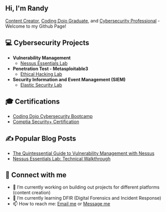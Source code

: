  ## Hi, I'm Randy

 [Content Creator](https://medium.com/@hispanictitanic), <a href="https://app.diplomasafe.com/en-US/diploma/dd05f4766eb85d279531830f39ce1932a33c9d95a">Coding Dojo Graduate</a>, and <a href="https://github.com/resii-tech"><a href="https://www.linkedin.com/in/randyesanchezii">Cybersecurity Professional</a> - Welcome to my Github Page! </a></h2>

<h2>💻 Cybersecurity Projects</h2>

- <b>Vulnerability Management</b>
  - [Nessus Essentials Lab](https://github.com/resii-tech/NessusEssentialsLab)
- <b>Penetration Test - Metasploitable3</b>
  - [Ethical Hacking Lab](https://github.com/resii-tech/EthicalHackingLab) 
- **Security Information and Event Management (SIEM)**
  - [Elastic Security Lab](https://github.com/resii-tech/LABURL) 


<h2>🎓 Certifications</h2>

- [Coding Dojo Cybersecurity Bootcamp](https://app.diplomasafe.com/en-US/diploma/dd05f4766eb85d279531830f39ce1932a33c9d95a)
- [Comptia Security+ Certification](https://www.credly.com/badges/f8c26c1b-c060-4235-a9b5-7992ce0726aa)

<h2>✍ Popular Blog Posts</h2>

   - [The Quintessential Guide to Vulnerability Management with Nessus](https://medium.com/@hispanictitanic/the-quintessential-guide-to-vulnerability-management-with-nessus-3eeaf3e885f9)
   - [Nessus Essentials Lab: Technical Walkthrough](https://medium.com/@hispanictitanic/nessus-essentials-lab-technical-walkthrough-f1922a3ba4db)

<h2>🤳 Connect with me</h2>

- 🔭 I’m currently working on building out projects for different platforms (content creation)
- 🌱 I’m currently learning DFIR (Digital Forensics and Incident Response) 
- 📫 How to reach me: [Email me](sancheziirandall@gmail.com) or [Message me](https://linkedin.com/in/randyesanchezii)


<!--
**joshmadakor1/joshmadakor1** is a ✨ _special_ ✨ repository because its `README.md` (this file) appears on your GitHub profile.

Here are some ideas to get you started:

- 🔭 I’m currently working on ...
- 🌱 I’m currently learning ...
- 👯 I’m looking to collaborate on ...
- 🤔 I’m looking for help with ...
- 💬 Ask me about ...
- 📫 How to reach me: ...
- 😄 Pronouns: ...
- ⚡ Fun fact: ...

Sample Project Input Template (Build-Out)
- <b>PowerShell</b>
  - [Windows EventLog: Failed RDP Logins Source IP to full GeoData Conversion](https://github.com/joshmadakor1/Sentinel-Lab)
  - [JWipe (Disk Wiping Utility)](https://github.com/joshmadakor1/Jwipe.PowerShell)
  - [Active Directory Bulk User Creation](https://github.com/joshmadakor1/AD_PS)
  - [FIM (File Integrity Monitor)](https://github.com/joshmadakor1/PowerShell-Integrity-FIM)

  Content Creation Template (Build-Out)

  <h2>📺 Popular YouTube Videos</h2>

- [How to get into Cybersecurity Starting From Zero](https://www.youtube.com/watch?v=a83ASGn_V_s)
- [A Day in the Life of a Cybersecurity Anayst](https://www.youtube.com/watch?v=uHy3oM7NnoU)
- [How to Create a KeyLogger (C#)](https://www.youtube.com/watch?v=N-L9hklSlNk)
- [Ransomware Demonstration (C#)](https://www.youtube.com/watch?v=OfvdQeh79s0)
- [Is WGU Legit?](https://www.youtube.com/watch?v=E2MwRWxDBkA)

Pro Social Media Template (Not for me)
<h2> 🤳 Connect with me:</h2>

[<img align="left" alt="JoshMadakor | YouTube" width="22px" src="https://cdn.jsdelivr.net/npm/simple-icons@v3/icons/youtube.svg" />][youtube]
[<img align="left" alt="JoshMadakor | Twitter" width="22px" src="https://cdn.jsdelivr.net/npm/simple-icons@v3/icons/twitter.svg" />][twitter]
[<img align="left" alt="JoshMadakor | LinkedIn" width="22px" src="https://cdn.jsdelivr.net/npm/simple-icons@v3/icons/linkedin.svg" />][linkedin]
[<img align="left" alt="JoshMadakor | Instagram" width="22px" src="https://cdn.jsdelivr.net/npm/simple-icons@v3/icons/instagram.svg" />][instagram]

[twitter]: https://twitter.com/joshmadakor
[youtube]: https://www.youtube.com/c/joshmadakor
[instagram]: https://www.instagram.com/joshmadakor/
[linkedin]: https://linkedin.com/in/joshmadakor
<!--
